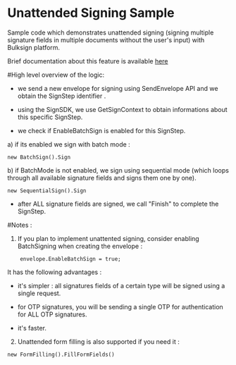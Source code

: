 # Unattended Signing Sample

Sample code which demonstrates unattended signing (signing multiple signature fields in multiple documents without the user's input) with Bulksign platform.

Brief documentation about this feature is available <a href="https://bulksign.com/docs/unattended.htm">here</a>


#High level overview of the logic:

- we send a new envelope for signing using SendEnvelope API and we obtain the SignStep identifier .

- using the SignSDK, we use GetSignContext to obtain informations about this specific SignStep.

- we check if EnableBatchSign is enabled for this SignStep.

a) if its enabled we sign with batch mode :

```
new BatchSign().Sign
```

b) if BatchMode is not enabled, we sign using sequential mode (which loops through all available signature fields and signs them one by one).


```
new SequentialSign().Sign
```

- after ALL signature fields are signed, we call "Finish"  to complete the SignStep.



#Notes :

1) If you plan to implement unattented signing, consider enabling BatchSigning when creating the envelope :
```
    envelope.EnableBatchSign = true;
```

It has the following advantages :

- it's simpler : all signatures fields of a certain type will be signed using a single request.

- for OTP signatures, you will be sending a single OTP for authentication for ALL OTP signatures.   

- it's faster.

2) Unattended form filling is also supported if you need it :

```
new FormFilling().FillFormFields()
```